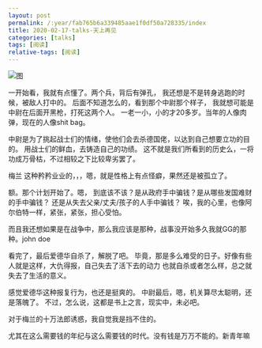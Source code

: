 ```yaml
---
layout: post
permalink: /:year/fab765b6a339485aae1f0df50a728335/index
title: 2020-02-17-talks-天上再见
categories: [talks]
tags: [阅读]
relative-tags: [阅读]
---
```


![图](https://gitee.com/linxingyang/at-2020-10-02-image/raw/master/image/T-talks/image/2020/books/tszj.jpg)


一开始看，我就有点懂了。两个兵，背后有弹孔，
我还想是不是转身逃跑的时候，被敌人打中的。
后面不知道怎么的，看到那个中尉那个样子，
我就想可能是中尉在后面开黑枪，打死这两个人。
一老一小，小的才20多岁。当年的人像肉弹，现在的人像shit bag。


中尉是为了挑起战士们的情绪，使他们会去杀德国佬，以达到自己想要立功的目的。
用战士们的鲜血，去铸造自己的功绩。
这不就是我们所看到的历史么，一将功成万骨枯，不过相较之下比较卑劣罢了。

梅兰 这种矜矜业业的，，，嗯，就是性格上有点怪癖，果然还是被孤立了。

额。那个计划开始了。嗯，
到底该不该？是从政府手中骗钱？是从哪些发国难财的手中骗钱？
还是从失去父亲/丈夫/孩子的人手中骗钱？
唉，我的心里，也像阿尔伯特一样，紧张，紧张，担心受怕。

而且我还想如果是在战争中，那么我应该是那种，战事没开始多久我就GG的那种。john doe


看完了，最后爱德华自杀了，解脱了吧。
毕竟，那是多么难受的日子。好像有些人就是这样，大仇得报，自己失去了活下去的动力
也就自杀或者怎么样，总之就失去了生活的意义。


感觉爱德华这种报复行为，也还是挺爽的。
中尉最后，嗯，机关算尽太聪明，还是落魄了。
不过，怎么说，这都是书上之言，现实中，未必吧。

对于梅兰的十万法郎诱惑，我自觉我是挡不住的。

尤其在这么需要钱的年纪与这么需要钱的时代。没有钱是万万不能的。新青年嘛

